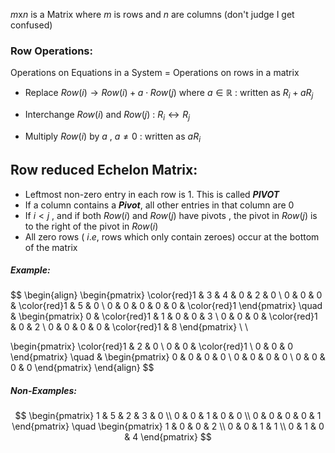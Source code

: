 $m$x$n$ is a Matrix where $m$ is rows and $n$ are columns
(don't judge I get confused)


### Row Operations:

Operations on Equations in a System = Operations on rows in a matrix

- Replace $Row(i) \rightarrow Row(i)+a\cdot Row(j)$
    where $a \in \mathbb{R}$ : written as $R_{i}+aR_{j}$

-   Interchange $Row(i)$ and $Row(j)$ :  $R_{i} \longleftrightarrow R_{j}$

- Multiply $Row(i)$ by $a$ , $a \neq 0$ : written as $aR_{i}$


## Row reduced Echelon Matrix:

- Leftmost non-zero entry in each row is $1$. This is called ***PIVOT***
- If a column contains a ***Pivot***, all other entries in that column are $0$
- If $i < j$ , and if both $Row(i)$ and $Row(j)$ have pivots , the pivot in $Row(j)$ is to the right of the pivot in $Row(i)$
- All zero rows ( $i.e,$ rows which only contain zeroes) occur at the bottom of the matrix

##### Example:
$$
\begin{align}
\begin{pmatrix}
\color{red}1  &  3  &  4  &  0  & 2  &  0  \\
0  & 0  & 0 & \color{red}1 & 5 & 0 \\
0 & 0 & 0 & 0 & 0 & \color{red}1
\end{pmatrix}
\quad &
\begin{pmatrix}
0 & \color{red}1 & 1 & 0 & 0 & 3 \\
0 & 0 & 0 & \color{red}1 & 0 & 2 \\
0 & 0 & 0 & 0 & \color{red}1 & 8
\end{pmatrix} \\ \\

\begin{pmatrix}
\color{red}1 & 2 & 0 \\
0 & 0 & \color{red}1 \\
0 & 0 & 0
\end{pmatrix} \quad &
\begin{pmatrix}
0 & 0 & 0 & 0  \\
0 & 0 & 0 & 0 \\
0 & 0 & 0 & 0
\end{pmatrix}
\end{align}
$$

##### Non-Examples:
$$
\begin{pmatrix}
1 & 5 & 2  & 3 & 0 \\
0 & 0 & 1 & 0 & 0 \\
0 & 0 & 0 & 0 & 1
\end{pmatrix}
\quad
\begin{pmatrix}
1  & 0 & 0 & 2 \\
0 & 0 & 1 & 1 \\
0 & 1 & 0 & 4
\end{pmatrix}
$$